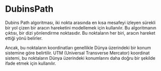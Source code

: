 # DubinsPath
Dubins Path algoritması, iki nokta arasında en kısa mesafeyi izleyen sürekli bir yol çizen bir aracın hareketini modellemek için kullanılır. Bu algoritmanın çıktısı, bir dizi yönlendirme noktasıdır. Bu noktaların her biri, aracın hareket ettiği yönü belirler.

Ancak, bu noktaların koordinatları genellikle Dünya üzerindeki bir konum sistemine göre belirtilir. UTM (Universal Transverse Mercator) koordinat sistemi, bu noktaların Dünya üzerindeki konumlarını daha doğru bir şekilde ifade etmek için kullanılır.
